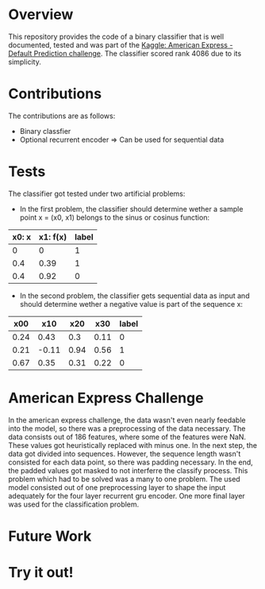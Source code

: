 ﻿# Overview
This repository provides the code of a binary classifier that is well documented, tested and was part of the [Kaggle: American Express - Default Prediction challenge](https://www.kaggle.com/competitions/amex-default-prediction/). The classifier scored rank 4086 due to its simplicity. 

# Contributions
The contributions are as follows:
* Binary classfier
* Optional recurrent encoder => Can be used for sequential data

# Tests
The classifier got tested under two artificial problems:
* In the first problem, the classifier should determine wether a sample point x = (x0, x1) belongs to the sinus or cosinus function:

|  x0: x  |  x1: f(x)  |  label  |
|---|---|---|
|  0  |  0  |  1  |
|  0.4  |  0.39  |  1  |
|  0.4  |  0.92  |  0  |

* In the second problem, the classifier gets sequential data as input and should determine wether a negative value is part of the sequence x:

|  x00  |  x10  |  x20  |  x30  |  label  |
|---|---|---|---|---|
|  0.24  |  0.43  |  0.3  | 0.11  |  0  |
|  0.21 |  -0.11  |  0.94  |  0.56  |  1  |
|  0.67  |  0.35  |  0.31  |  0.22  |  0  |

# American Express Challenge
In the american express challenge, the data wasn't even nearly feedable into the model, so there was a preprocessing of the data necessary. The data consists out of 186 features, where some of the features were NaN. These values got heuristically replaced with minus one. In the next step, the data got divided into sequences. However, the sequence length wasn't consisted for each data point, so there was padding necessary. In the end, the padded values got masked to not interferre the classify process. This problem which had to be solved was a many to one problem. The used model consisted out of one preprocessing layer to shape the input adequately for the four layer recurrent gru encoder. One more final layer was used for the classification problem. 

# Future Work

# Try it out!




